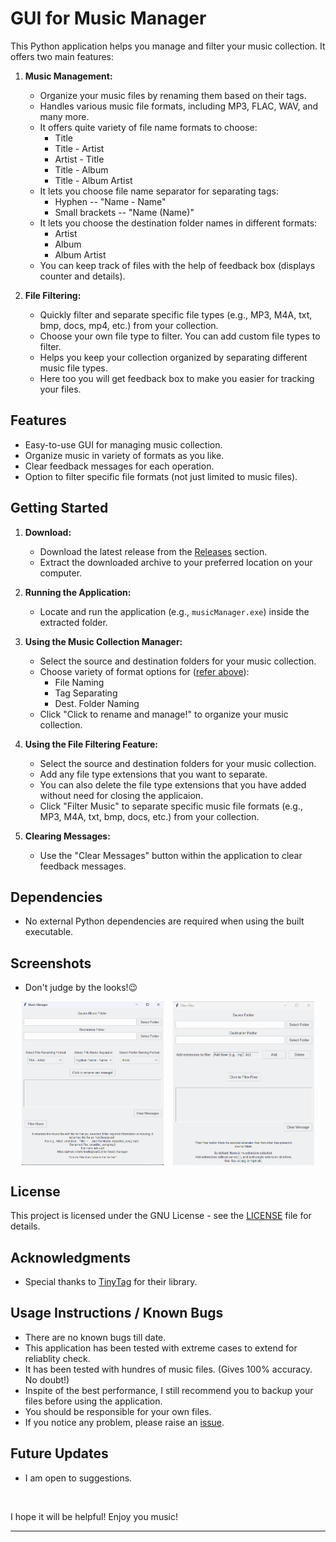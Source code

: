 # GUI for Music Manager

This Python application helps you manage and filter your music collection. It offers two main features:

1. **Music Management:**
   - Organize your music files by renaming them based on their tags. 
   - Handles various music file formats, including MP3, FLAC, WAV, and many more.
   - It offers quite variety of file name formats to choose:
     - Title
     - Title - Artist
     - Artist - Title
     - Title - Album
     - Title - Album Artist
   - It lets you choose file name separator for separating tags:
     - Hyphen  --  "Name - Name"
     - Small brackets  --  "Name (Name)"
   - It lets you choose the destination folder names in different formats:
     - Artist
     - Album
     - Album Artist
   - You can keep track of files with the help of feedback box (displays counter and details).


2. **File Filtering:**
   - Quickly filter and separate specific file types (e.g., MP3, M4A, txt, bmp, docs, mp4, etc.) from your collection.
   - Choose your own file type to filter. You can add custom file types to filter.
   - Helps you keep your collection organized by separating different music file types.
   - Here too you will get feedback box to make you easier for tracking your files.

## Features

- Easy-to-use GUI for managing music collection.
- Organize music in variety of formats as you like.
- Clear feedback messages for each operation.
- Option to filter specific file formats (not just limited to music files).

## Getting Started

1. **Download:**
   - Download the latest release from the [Releases](https://github.com/shivathapaa/GUI-for-Music-Manager/releases) section.
   - Extract the downloaded archive to your preferred location on your computer.

2. **Running the Application:**
   - Locate and run the application (e.g., `musicManager.exe`) inside the extracted folder.

3. **Using the Music Collection Manager:**
   - Select the source and destination folders for your music collection.
   - Choose variety of format options for ([refer above](#gui-for-music-Manager)):
     - File Naming
     - Tag Separating
     - Dest. Folder Naming
   - Click "Click to rename and manage!" to organize your music collection.

4. **Using the File Filtering Feature:**
   - Select the source and destination folders for your music collection.
   - Add any file type extensions that you want to separate.
   - You can also delete the file type extensions that you have added without need for closing the applicaion.
   - Click "Filter Music" to separate specific music file formats (e.g., MP3, M4A, txt, bmp, docs, etc.) from your collection.

5. **Clearing Messages:**
   - Use the "Clear Messages" button within the application to clear feedback messages.

## Dependencies

- No external Python dependencies are required when using the built executable.

## Screenshots

- Don't judge by the looks!😉
<div style="display: flex; justify-content: center; gap: 15px;">
   <img src="./images/musicManager.png" alt="Music Manager" width="45%">
   <img src="./images/filterFiles.png" alt="Filter Files" width="45%">
</div>



## License

This project is licensed under the GNU License - see the [LICENSE](LICENSE) file for details.

## Acknowledgments

- Special thanks to [TinyTag](https://pypi.org/project/tinytag/) for their library.

## Usage Instructions / Known Bugs

- There are no known bugs till date.
- This application has been tested with extreme cases to extend for reliablity check.
- It has been tested with hundres of music files. (Gives 100% accuracy. No doubt!)
- Inspite of the best performance, I still recommend you to backup your files before using the application.
- You should be responsible for your own files.
- If you notice any problem, please raise an [issue](https://github.com/shivathapaa/GUI-for-Music-Manager/issues).

## Future Updates

- I am open to suggestions.

<br>

I hope it will be helpful! Enjoy you music!

---
